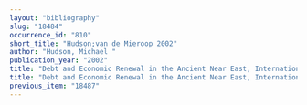 ```yaml
---
layout: "bibliography"
slug: "18484"
occurrence_id: "810"
short_title: "Hudson;van de Mieroop 2002"
author: "Hudson, Michael "
publication_year: "2002"
title: "Debt and Economic Renewal in the Ancient Near East, International Scholars Conference on Ancient Near Eastern Economies, Volume 3 (Bethesda)"
title: "Debt and Economic Renewal in the Ancient Near East, International Scholars Conference on Ancient Near Eastern Economies, Volume 3 (Bethesda)"
previous_item: "18487"
---
```

